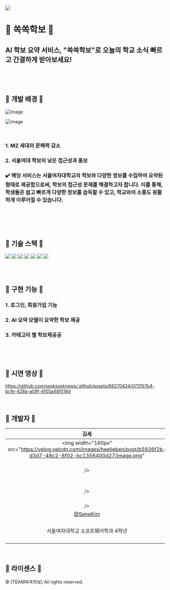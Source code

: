 
<img src="https://capsule-render.vercel.app/api?type=waving&color=FFA7A7&height=190&section=header&text=AI%20학보%20요약%20서비스%20📰쏙%20쏙%20학%20보📰&fontSize=40" />

# 📰 쏙쏙학보 📰

## AI 학보 요약 서비스, "쏙쏙학보"로 오늘의 학교 소식 빠르고 간결하게 받아보세요!

<br>

<p align="justify">

</p>

<br>

## 🔹 개발 배경 🔹 
	
![image](https://github.com/ssokssoknews/.github/assets/68270424/2b7619ea-e273-4659-a8ca-b791223a8a15)

![image](https://github.com/ssokssoknews/.github/assets/68270424/93d4cb54-50d1-4f58-9bf1-b86a6542ca32)

<br>

### 1. MZ 세대의 문해력 감소

### 2. 서울여대 학보의 낮은 접근성과 홍보

### ✔️ 해당 서비스는 서울여자대학교의 학보와 다양한 정보를 수집하여 요약된 형태로 제공함으로써, 학보의 접근성 문제를 해결하고자 합니다. 이를 통해, 학생들은 쉽고 빠르게 다양한 정보를 습득할 수 있고, 학교와의 소통도 원활하게 이루어질 수 있습니다.
<br>




<br>

<p align="justify">

</p>

<br>


## 🔹 기술 스택 🔹 
<div align="left">
	<img src="https://img.shields.io/badge/Python-0CAA41?style=flat&logo=Python&logoColor=white" />
	<img src="https://img.shields.io/badge/Mysql-C9284D?style=flat&logo=Mysql&logoColor=white" />
	<img src="https://img.shields.io/badge/Git-1572B6?style=flat&logo=Git&logoColor=white" />
	<img src="https://img.shields.io/badge/Github-181717?style=flat&logo=Github&logoColor=white" />
	<img src="https://img.shields.io/badge/FastAPI-31A8FF?style=flat&logo=FastAPI&logoColor=white" />
	<img src="https://img.shields.io/badge/Pytorch-F01428?style=flat&logo=Pytorch&logoColor=white" />
	<img src="https://img.shields.io/badge/Docker-2496ED?style=flat&logo=Docker&logoColor=white" />
	
</div>

<br>

<p align="justify">

</p>

<br>

## 🔹 구현 기능 🔹 

### 1. 로그인, 회원가입 기능

### 2. AI 요약 모델이 요약한 학보 제공 

### 3. 카테고리 별 학보제공공
<br>

<p align="justify">

</p>

<br>

## 🔹 시연 영상 🔹 


https://github.com/ssokssoknews/.github/assets/68270424/073157b4-bcfe-428a-a09f-4f05a48f516d


<br>


## 🔹 개발자 🔹 

|      김세       |          구민지         |       황윤희         |                                                                                                               
| :------------------------------------------------------------------------------: | :---------------------------------------------------------------------------------------------------------------------------------------------------: | :---------------------------------------------------------------------------------------------------------------------------------------------------------------------------------------------------: | 
|   <img width="160px" src="https://velog.velcdn.com/images/heelieben/post/b5926f2b-d3d7-48c2-8f02-bc1356400d27/image.png"
 />    |                      <img width="160px" src="https://velog.velcdn.com/images/heelieben/post/3fc7f9ea-228e-4f3f-8335-903f6cde8ca9/image.png"
 />    |                   <img width="160px" src="https://velog.velcdn.com/images/heelieben/post/0c9ea138-8c32-483d-830d-3f82b840b029/image.png"
/>   |
|   [@SeneKim](https://github.com/SeneKim)   |    [@koominji](https://github.com/koominji)  | [@yunhee1](https://github.com/yunhee1)  |
| 서울여자대학교 소프트웨어학과 4학년 | 서울여자대학교 소프트웨어학과 4학년 | 서울여자대학교 경영학과 4학년 |



<p align="justify">

</p>

<br>

## 🔹 라이센스 🔹 

&copy; [TEAM쏙쏙학보] All rights reserved.
